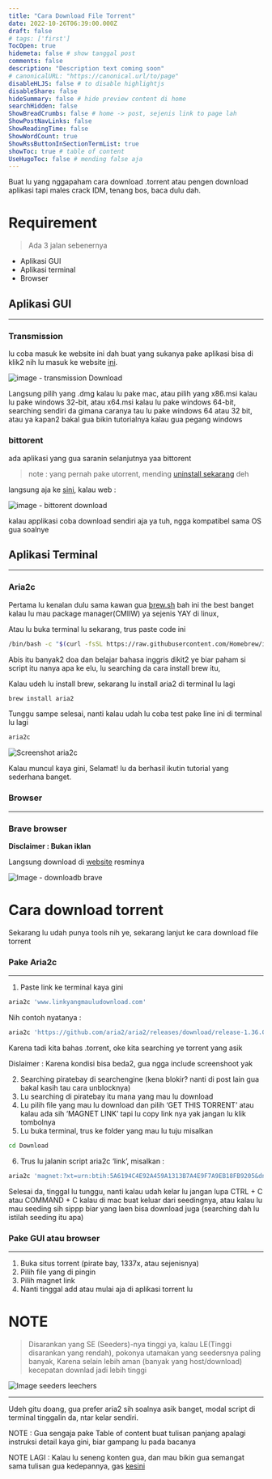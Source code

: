 ```yaml
---
title: "Cara Download File Torrent"
date: 2022-10-26T06:39:00.000Z
draft: false
# tags: ['first']
TocOpen: true
hidemeta: false # show tanggal post
comments: false
description: "Description text coming soon"
# canonicalURL: "https://canonical.url/to/page"
disableHLJS: false # to disable highlightjs
disableShare: false
hideSummary: false # hide preview content di home
searchHidden: false
ShowBreadCrumbs: false # home -> post, sejenis link to page lah
ShowPostNavLinks: false
ShowReadingTime: false
ShowWordCount: true
ShowRssButtonInSectionTermList: true
showToc: true # table of content
UseHugoToc: false # mending false aja
---
```


Buat lu yang nggapaham cara download .torrent atau pengen download aplikasi tapi males crack IDM, tenang bos, baca dulu dah.

# Requirement

> Ada 3 jalan sebenernya
- Aplikasi GUI
- Aplikasi terminal
- Browser

## Aplikasi GUI
---

### Transmission 
lu coba masuk ke website ini dah buat yang sukanya pake aplikasi bisa di klik2 nih lu masuk ke website [ini](https://transmissionbt.com/download/).

![image - transmission Download](https://i.ibb.co/NTNKjxt/Screen-Shot-2022-10-24-at-13-26-55.png)

Langsung pilih yang .dmg kalau lu pake mac, atau pilih yang x86.msi kalau lu pake windows 32-bit, atau x64.msi kalau lu pake windows 64-bit, searching sendiri da gimana caranya tau lu pake windows 64 atau 32 bit, atau ya kapan2 bakal gua bikin tutorialnya kalau gua pegang windows

### bittorent
ada aplikasi yang gua saranin selanjutnya yaa bittorent 
>note : yang pernah pake utorrent, mending [uninstall sekarang](https://www.reddit.com/r/torrents/comments/kj22c7/comment/ggu9326/?utm_source=share&utm_medium=web2x&context=3) deh

langsung aja ke [sini](https://www.bittorrent.com/products/),
kalau web :

![image - bittorent download](https://i.ibb.co/1bGRhRF/Screen-Shot-2022-10-24-at-13-31-06.png)

kalau applikasi coba download sendiri aja ya tuh, ngga kompatibel sama OS gua soalnye



## Aplikasi Terminal
---

### Aria2c

Pertama lu kenalan dulu sama kawan gua [brew.sh](http://brew.sh) bah ini the best banget kalau lu mau package manager(CMIIW) ya sejenis YAY di linux,

Atau lu buka terminal lu sekarang, trus paste code ini

```bash
/bin/bash -c "$(curl -fsSL https://raw.githubusercontent.com/Homebrew/install/HEAD/install.sh)"
```

Abis itu banyak2 doa dan belajar bahasa inggris dikit2 ye biar paham si script itu nanya apa ke elu, lu searching da cara install brew itu,

Kalau udeh lu install brew, sekarang lu install aria2 di terminal lu lagi

```bash
brew install aria2
```

Tunggu sampe selesai, nanti kalau udah lu coba test pake line ini di terminal lu lagi

```bash
aria2c
```

![Screenshot aria2c](https://i.ibb.co/C5xCWPg/Screen-Shot-2022-10-24-at-14-14-52.png)

Kalau muncul kaya gini, Selamat! lu da berhasil ikutin tutorial yang sederhana banget.

### Browser
---

### Brave browser
**Disclaimer : Bukan iklan**

Langsung download di [website](https://brave.com/) resminya

![Image - downloadb brave](https://i.ibb.co/028qnQ7/Screen-Shot-2022-10-24-at-14-18-36.png)


# Cara download torrent


Sekarang lu udah punya tools nih ye, sekarang lanjut ke cara download file torrent

### Pake Aria2c
---

1. Paste link ke terminal kaya gini

```bash
aria2c 'www.linkyangmauludownload.com'
```

Nih contoh nyatanya : 

```bash
aria2c 'https://github.com/aria2/aria2/releases/download/release-1.36.0/aria2-1.36.0.tar.xz'
```

Karena tadi kita bahas .torrent, oke kita searching ye torrent yang asik

Dislaimer : Karena kondisi bisa beda2, gua ngga include screenshoot yak

2. Searching piratebay di searchengine (kena blokir? nanti di post lain gua bakal kasih tau cara unblocknya)
3. Lu searching di piratebay itu mana yang mau lu download
4. Lu pilih file yang mau lu download dan pilih ‘GET THIS TORRENT’ atau kalau ada sih ‘MAGNET LINK’ tapi lu copy link nya yak jangan lu klik tombolnya
5. Lu buka terminal, trus ke folder yang mau lu tuju misalkan

```bash
cd Download
```

6. Trus lu jalanin script aria2c ‘link’, misalkan :

```bash
aria2c 'magnet:?xt=urn:btih:5A6194C4E92A459A1313B7A4E9F7A9EB18FB9205&dn=Spider-Man%20No%20Way%20Home%20(2021)%20720p%20English%20Pre-DVDRip%20x264%20AAC%202&tr=udp%3A%2F%2Ftracker.coppersurfer.tk%3A6969%2Fannounce&tr=udp%3A%2F%2Ftracker.openbittorrent.com%3A6969%2Fannounce&tr=udp%3A%2F%2F9.rarbg.to%3A2710%2Fannounce&tr=udp%3A%2F%2F9.rarbg.me%3A2780%2Fannounce&tr=udp%3A%2F%2F9.rarbg.to%3A2730%2Fannounce&tr=udp%3A%2F%2Ftracker.opentrackr.org%3A1337&tr=http%3A%2F%2Fp4p.arenabg.com%3A1337%2Fannounce&tr=udp%3A%2F%2Ftracker.torrent.eu.org%3A451%2Fannounce&tr=udp%3A%2F%2Ftracker.tiny-vps.com%3A6969%2Fannounce&tr=udp%3A%2F%2Fopen.stealth.si%3A80%2Fannounce'
```

Selesai da, tinggal lu tunggu, nanti kalau udah kelar lu jangan lupa CTRL + C atau COMMAND + C kalau di mac buat keluar dari seedingnya, atau kalau lu mau seeding sih sippp biar yang laen bisa download juga (searching dah lu istilah seeding itu apa)

### Pake GUI atau browser
---

1. Buka situs torrent (pirate bay, 1337x, atau sejenisnya)
2. Pilih file yang di pingin
3. Pilih magnet link
4. Nanti tinggal add atau mulai aja di aplikasi torrent lu

# NOTE
> Disarankan yang SE (Seeders)-nya tinggi ya, kalau LE(Tinggi disarankan yang rendah), pokonya utamakan yang seedersnya paling banyak, Karena selain lebih aman (banyak yang host/download) kecepatan downlad jadi lebih tinggi

![Image seeders leechers](https://i.ibb.co/L9qt6v9/Screen-Shot-2022-10-24-at-14-28-16.png)

---

Udeh gitu doang, gua prefer aria2 sih soalnya asik banget, modal script di terminal tinggalin da, ntar kelar sendiri.

NOTE : Gua sengaja pake Table of content buat tulisan panjang apalagi instruksi detail kaya gini, biar gampang lu pada bacanya

NOTE LAGI : Kalau lu seneng konten gua, dan mau bikin gua semangat sama tulisan gua kedepannya, gas [kesini](https://sociabuzz.com/muezzaissleeping)

